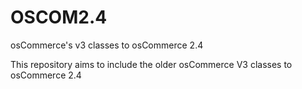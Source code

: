 # OSCOM2.4
osCommerce's v3 classes to osCommerce 2.4

This repository aims to include the older osCommerce V3 classes to osCommerce 2.4

